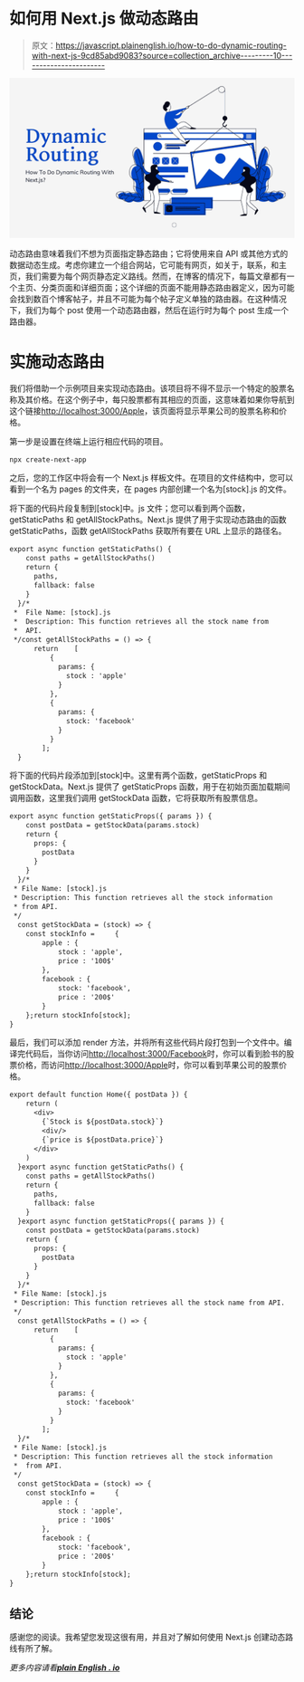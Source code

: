 # 如何用 Next.js 做动态路由

> 原文：<https://javascript.plainenglish.io/how-to-do-dynamic-routing-with-next-js-9cd85abd9083?source=collection_archive---------10----------------------->

![](img/106ae9ecaeb4d6e90283b44fd0c655f0.png)

动态路由意味着我们不想为页面指定静态路由；它将使用来自 API 或其他方式的数据动态生成。考虑你建立一个组合网站，它可能有网页，如关于，联系，和主页，我们需要为每个网页静态定义路线。然而，在博客的情况下，每篇文章都有一个主页、分类页面和详细页面；这个详细的页面不能用静态路由器定义，因为可能会找到数百个博客帖子，并且不可能为每个帖子定义单独的路由器。在这种情况下，我们为每个 post 使用一个动态路由器，然后在运行时为每个 post 生成一个路由器。

# 实施动态路由

我们将借助一个示例项目来实现动态路由。该项目将不得不显示一个特定的股票名称及其价格。在这个例子中，每只股票都有其相应的页面，这意味着如果你导航到这个链接[http://localhost:3000/Apple](http://localhost:3000/apple)，该页面将显示苹果公司的股票名称和价格。

第一步是设置在终端上运行相应代码的项目。

```
npx create-next-app
```

之后，您的工作区中将会有一个 Next.js 样板文件。在项目的文件结构中，您可以看到一个名为 pages 的文件夹，在 pages 内部创建一个名为[stock].js 的文件。

将下面的代码片段复制到[stock]中。js 文件；您可以看到两个函数，getStaticPaths 和 getAllStockPaths。Next.js 提供了用于实现动态路由的函数 getStaticPaths，函数 getAllStockPaths 获取所有要在 URL 上显示的路径名。

```
export async function getStaticPaths() {
    const paths = getAllStockPaths()
    return {
      paths,
      fallback: false
    }
  }/*
 *  File Name: [stock].js
 *  Description: This function retrieves all the stock name from
 *  API.                                  
 */const getAllStockPaths = () => {
      return    [
          {
            params: {
              stock : 'apple'
            }
          },
          {
            params: {
              stock: 'facebook'
            }
          }
        ];
  }
```

将下面的代码片段添加到[stock]中。这里有两个函数，getStaticProps 和 getStockData。Next.js 提供了 getStaticProps 函数，用于在初始页面加载期间调用函数，这里我们调用 getStockData 函数，它将获取所有股票信息。

```
export async function getStaticProps({ params }) {
    const postData = getStockData(params.stock)
    return {
      props: {
        postData
      }
    }
  }/*
 * File Name: [stock].js
 * Description: This function retrieves all the stock information
 * from API. 
 */
  const getStockData = (stock) => {
    const stockInfo =     {
        apple : {
            stock : 'apple',
            price : '100$'
        },
        facebook : {
            stock: 'facebook',
            price : '200$'
        }
    };return stockInfo[stock];
}
```

最后，我们可以添加 render 方法，并将所有这些代码片段打包到一个文件中。编译完代码后，当你访问[http://localhost:3000/Facebook](http://localhost:3000/facebook)时，你可以看到脸书的股票价格，而访问[http://localhost:3000/Apple](http://localhost:3000/apple)时，你可以看到苹果公司的股票价格。

```
export default function Home({ postData }) {
    return (
      <div>
        {`Stock is ${postData.stock}`}
        <div/>
        {`price is ${postData.price}`}
      </div>
    )
  }export async function getStaticPaths() {
    const paths = getAllStockPaths()
    return {
      paths,
      fallback: false
    }
  }export async function getStaticProps({ params }) {
    const postData = getStockData(params.stock)
    return {
      props: {
        postData
      }
    }
  }/*
 * File Name: [stock].js
 * Description: This function retrieves all the stock name from API. 
 */
  const getAllStockPaths = () => {
      return    [
          {
            params: {
              stock : 'apple'
            }
          },
          {
            params: {
              stock: 'facebook'
            }
          }
        ];
  }/*
 * File Name: [stock].js
 * Description: This function retrieves all the stock information
 *  from API. 
 */
  const getStockData = (stock) => {
    const stockInfo =     {
        apple : {
            stock : 'apple',
            price : '100$'
        },
        facebook : {
            stock: 'facebook',
            price : '200$'
        }
    };return stockInfo[stock];
}
```

## 结论

感谢您的阅读。我希望您发现这很有用，并且对了解如何使用 Next.js 创建动态路线有所了解。

*更多内容请看*[***plain English . io***](https://plainenglish.io/)